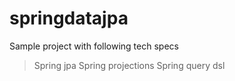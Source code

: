 # springdatajpa
Sample project  with following tech specs
>Spring jpa
>Spring projections
>Spring query dsl
